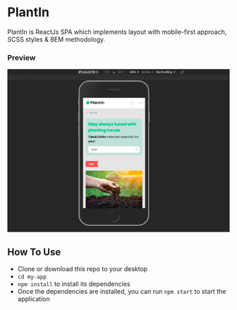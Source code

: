 # PlantIn 
PlantIn is ReactJs SPA which implements layout with mobile-first approach, SCSS styles & BEM methodology.

### Preview
![](plant-in-test/src/assets/images/preview/1.png)


## How To Use

* Clone or download this repo to your desktop
* ``` cd my-app ```
* ``` npm install ``` to install its dependencies
* Once the dependencies are installed, you can run ```npm start``` to start the application
